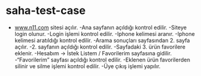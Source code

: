 # saha-test-case

- www.n11.com sitesi açılır. 
-Ana sayfanın açıldığı kontrol edilir. 
-Siteye login olunur. -Login işlemi kontrol edilir. 
-Iphone kelimesi aranır. 
-Iphone kelimesi aratıldığı kontrol edilir. 
-Arama sonuçları sayfasından 2. sayfa açılır.
-2. sayfanın açıldığı kontrol edilir. 
-Sayfadaki 3. ürün favorilere eklenir. 
-Hesabım -> İstek Listem / Favorilerim sayfasına gidilir. 
-“Favorilerim” sayfası açıldığı kontrol edilir.
-Eklenen ürün favorilerden silinir ve silme işlemi kontrol edilir. 
-Üye çıkış işlemi yapılır. 
